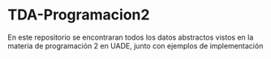 # TDA-Programacion2
En este repositorio se encontraran todos los datos abstractos vistos en la materia de programación 2 en UADE, junto con ejemplos de implementación

